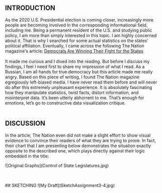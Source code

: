 ## INTRODUCTION
As the 2020 U.S. Presidential election is coming closer, increasingly more people are becoming involved in the corresponding informational field, including me.
Being a permanent resident of the U.S. and studying public policy, I am more than simply interested in this topic. I am highly concerned about it.
That is why I searched for some actual statistics on the states' political affiliation. Eventually, I came across the following The Nation magazine's article:
[Democrats Are Winning Their Fight for the States](https://www.thenation.com/article/politics/democrats-elections-statehouses/)
<br/>
<br/>
It made me curious and I dived into the reading. But before I discuss my findings, I feel I need first to share my impression of what I read.
As a Russian, I am all hands for true democracy but this article made me really angry.
Based on this piece of writing, I found The Nation magazine egregiously left-biased media.
I have never read them before and will never do after this extremely unpleasant experience.
It is absolutely fascinating how they manipulate statistics, twist facts, distort information, and misinterpret data. It’s been utterly abhorrent to me.
That’s enough for emotions, let’s go to constructive data visualization critique.
<br/>
<br/>

## DISCUSSION
In the article, The Nation even did not make a slight effort to show visual evidence to convince their readers of what they are trying to prove.
In fact, their chart that I am presenting below demonstrates the situation exactly opposite to the described one, which plays directly against their logic embedded in the title:

![Original Graphs](Control of State Legislatures.jpg)


<br/>
<br/>
## SKETCHING
![My Draft](SketchAssignment3-4.jpg)
<br/>
